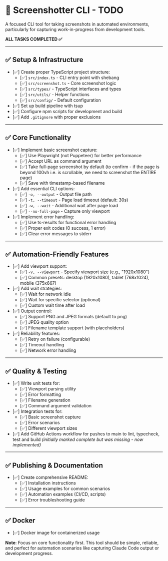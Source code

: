 # 📸 Screenshotter CLI - TODO

A focused CLI tool for taking screenshots in automated environments, particularly for capturing work-in-progress from development tools.

**ALL TASKS COMPLETED ✅**

---

## ✅ Setup & Infrastructure

- [✅] Create proper TypeScript project structure:
  - [✅] `src/index.ts` - CLI entry point with shebang
  - [✅] `src/screenshot.ts` - Core screenshot logic
  - [✅] `src/types/` - TypeScript interfaces and types
  - [✅] `src/utils/` - Helper functions
  - [✅] `src/config/` - Default configuration
- [✅] Set up build pipeline with tsup
- [✅] Configure npm scripts for development and build
- [✅] Add `.gitignore` with proper exclusions

---

## ✅ Core Functionality

- [✅] Implement basic screenshot capture:
  - [✅] Use Playwright (not Puppeteer) for better performance
  - [✅] Accept URL as command argument
  - [✅] Take full-page screenshot by default (to confirm - if the page is beyond 100vh i.e. is scrollable, we need to screenshot the ENTIRE page)
  - [✅] Save with timestamp-based filename
- [✅] Add essential CLI options:
  - [✅] `-o, --output` - Output file path
  - [✅] `-t, --timeout` - Page load timeout (default: 30s)
  - [✅] `-w, --wait` - Additional wait after page load
  - [✅] `--no-full-page` - Capture only viewport
- [✅] Implement error handling:
  - [✅] Use ts-results for functional error handling
  - [✅] Proper exit codes (0 success, 1 error)
  - [✅] Clear error messages to stderr

---

## ✅ Automation-Friendly Features

- [✅] Add viewport support:
  - [✅] `-v, --viewport` - Specify viewport size (e.g., "1920x1080")
  - [✅] Common presets: desktop (1920x1080), tablet (768x1024), mobile (375x667)
- [✅] Add wait strategies:
  - [✅] Wait for network idle
  - [✅] Wait for specific selector (optional)
  - [✅] Custom wait time after load
- [✅] Output control:
  - [✅] Support PNG and JPEG formats (default to png)
  - [✅] JPEG quality option
  - [✅] Filename template support (with placeholders)
- [✅] Reliability features:
  - [✅] Retry on failure (configurable)
  - [✅] Timeout handling
  - [✅] Network error handling

---

## ✅ Quality & Testing

- [✅] Write unit tests for:
  - [✅] Viewport parsing utility
  - [✅] Error formatting
  - [✅] Filename generation
  - [✅] Command argument validation
- [✅] Integration tests for:
  - [✅] Basic screenshot capture
  - [✅] Error scenarios
  - [✅] Different viewport sizes
- [✅] Add GitHub Actions workflow for pushes to main to lint, typecheck, test and build *(initially marked complete but was missing - now implemented)*

---

## ✅ Publishing & Documentation

- [✅] Create comprehensive README:
  - [✅] Installation instructions
  - [✅] Usage examples for common scenarios
  - [✅] Automation examples (CI/CD, scripts)
  - [✅] Error troubleshooting guide

---

## ✅ Docker

- [✅] Docker image for containerized usage

**Note**: Focus on core functionality first. This tool should be simple, reliable, and perfect for automation scenarios like capturing Claude Code output or development progress.